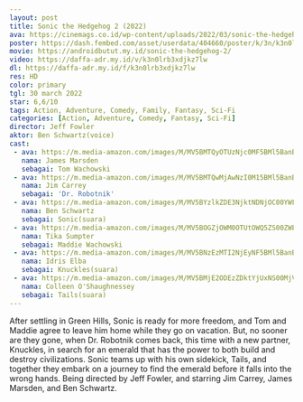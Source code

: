 ```yaml
---
layout: post
title: Sonic the Hedgehog 2 (2022)
ava: https://cinemags.co.id/wp-content/uploads/2022/03/sonic-the-hedgehog-2-poster.jpg
poster: https://dash.fembed.com/asset/userdata/404660/poster/k/3n/k3n0lrb3xdjkz7lw.png?v=1654139599
movie: https://androidbutut.my.id/sonic-the-hedgehog-2/
video: https://daffa-adr.my.id/v/k3n0lrb3xdjkz7lw
dl: https://daffa-adr.my.id/f/k3n0lrb3xdjkz7lw
res: HD
color: primary
tgl: 30 march 2022
star: 6,6/10
tags: Action, Adventure, Comedy, Family, Fantasy, Sci-Fi
categories: [Action, Adventure, Comedy, Fantasy, Sci-Fi]
director: Jeff Fowler
aktor: Ben Schwartz(voice)
cast:
 - ava: https://m.media-amazon.com/images/M/MV5BMTQyOTUzNjc0MF5BMl5BanBnXkFtZTcwNTYyMDYzMw@@._V1_QL75_UX140_CR0,12,140,140_.jpg
   nama: James Marsden
   sebagai: Tom Wachowski
 - ava: https://m.media-amazon.com/images/M/MV5BMTQwMjAwNzI0M15BMl5BanBnXkFtZTcwOTY1MTMyOQ@@._V1_QL75_UX140_CR0,0,140,140_.jpg
   nama: Jim Carrey
   sebagai: 'Dr. Robotnik'
 - ava: https://m.media-amazon.com/images/M/MV5BYzlkZDE3NjktNDNjOC00YWFjLTg3NTAtMWVmZDlmYmY2NGI3XkEyXkFqcGdeQXVyMjQwMDg0Ng@@._V1_QL75_UX140_CR0,12,140,140_.jpg
   nama: Ben Schwartz
   sebagai: Sonic(suara)
 - ava: https://m.media-amazon.com/images/M/MV5BOGZjOWM0OTUtOWQ5ZS00ZWE4LTkwMjYtODg3OWJmYmIyNjI0XkEyXkFqcGdeQXVyMTA3NzU0NDg@._V1_QL75_UX140_CR0,0,140,140_.jpg
   nama: Tika Sumpter
   sebagai: Maddie Wachowski
 - ava: https://m.media-amazon.com/images/M/MV5BNzEzMTI2NjEyNF5BMl5BanBnXkFtZTcwNTA0OTE4OA@@._V1_QL75_UX140_CR0,12,140,140_.jpg
   nama: Idris Elba
   sebagai: Knuckles(suara)
 - ava: https://m.media-amazon.com/images/M/MV5BMjE2ODEzZDktYjUxNS00MjVhLTk2ZDMtYTY1ODE2NzRiOWE2XkEyXkFqcGdeQXVyMjIzNTk0NTY@._V1_QL75_UX140_CR0,0,140,140_.jpg
   nama: Colleen O'Shaughnessey
   sebagai: Tails(suara)
---
```


After settling in Green Hills, Sonic is ready for more freedom, and Tom and Maddie agree to leave him home while they go on vacation. But, no sooner are they gone, when Dr. Robotnik comes back, this time with a new partner, Knuckles, in search for an emerald that has the power to both build and destroy civilizations. Sonic teams up with his own sidekick, Tails, and together they embark on a journey to find the emerald before it falls into the wrong hands. Being directed by Jeff Fowler, and starring Jim Carrey, James Marsden, and Ben Schwartz.
